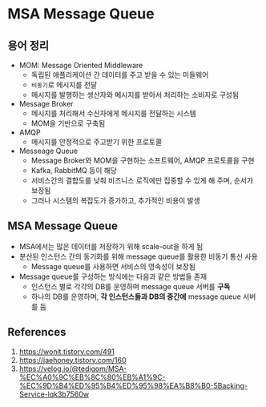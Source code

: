 # MSA Message Queue

## 용어 정리

- MOM: Message Oriented Middleware
  - 독립된 애플리케이션 간 데이터를 주고 받을 수 있는 미들웨어
  - `비동기`로 메시지를 전달
  - 메시지를 발행하는 생산자와 메시지를 받아서 처리하는 소비자로 구성됨
- Message Broker
  - 메시지를 처리해서 수신자에게 메시지를 전달하는 시스템
  - MOM을 기반으로 구축됨
- AMQP
  - 메시지를 안정적으로 주고받기 위한 프로토콜
- Messeage Queue
  - Message Broker와 MOM을 구현하는 소프트웨어, AMQP 프로토콜을 구현
  - Kafka, RabbitMQ 등이 해당
  - 서비스간의 결합도를 낮춰 비즈니스 로직에만 집중할 수 있게 해 주며, 순서가 보장됨
  - 그러나 시스템의 복잡도가 증가하고, 추가적인 비용이 발생

## MSA Message Queue

- MSA에서는 많은 데이터를 저장하기 위해 scale-out을 하게 됨
- 분산된 인스턴스 간의 동기화를 위해 message queue를 활용한 비동기 통신 사용
  - Message queue를 사용하면 서비스의 영속성이 보장됨
- Message queue를 구성하는 방식에는 다음과 같은 방법들 존재
  - 인스턴스 별로 각각의 DB를 운영하며 message queue 서버를 **구독**
  - 하나의 DB를 운영하며, **각 인스턴스들과 DB의 중간에** message queue 서버를 둠

## References

1. https://wonit.tistory.com/491
2. https://jaehoney.tistory.com/160
3. https://velog.io/@tedigom/MSA-%EC%A0%9C%EB%8C%80%EB%A1%9C-%EC%9D%B4%ED%95%B4%ED%95%98%EA%B8%B0-5Backing-Service-lqk3b7560w

